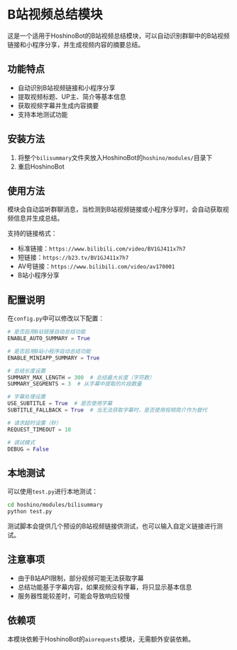 # B站视频总结模块

这是一个适用于HoshinoBot的B站视频总结模块，可以自动识别群聊中的B站视频链接和小程序分享，并生成视频内容的摘要总结。

## 功能特点

- 自动识别B站视频链接和小程序分享
- 提取视频标题、UP主、简介等基本信息
- 获取视频字幕并生成内容摘要
- 支持本地测试功能

## 安装方法

1. 将整个`bilisummary`文件夹放入HoshinoBot的`hoshino/modules/`目录下
2. 重启HoshinoBot

## 使用方法

模块会自动监听群聊消息，当检测到B站视频链接或小程序分享时，会自动获取视频信息并生成总结。

支持的链接格式：
- 标准链接：`https://www.bilibili.com/video/BV1GJ411x7h7`
- 短链接：`https://b23.tv/BV1GJ411x7h7`
- AV号链接：`https://www.bilibili.com/video/av170001`
- B站小程序分享

## 配置说明

在`config.py`中可以修改以下配置：

```python
# 是否启用B站链接自动总结功能
ENABLE_AUTO_SUMMARY = True

# 是否启用B站小程序自动总结功能
ENABLE_MINIAPP_SUMMARY = True

# 总结长度设置
SUMMARY_MAX_LENGTH = 300  # 总结最大长度（字符数）
SUMMARY_SEGMENTS = 3  # 从字幕中提取的片段数量

# 字幕处理设置
USE_SUBTITLE = True  # 是否使用字幕
SUBTITLE_FALLBACK = True  # 当无法获取字幕时，是否使用视频简介作为替代

# 请求超时设置（秒）
REQUEST_TIMEOUT = 10

# 调试模式
DEBUG = False
```

## 本地测试

可以使用`test.py`进行本地测试：

```bash
cd hoshino/modules/bilisummary
python test.py
```

测试脚本会提供几个预设的B站视频链接供测试，也可以输入自定义链接进行测试。

## 注意事项

- 由于B站API限制，部分视频可能无法获取字幕
- 总结功能基于字幕内容，如果视频没有字幕，将只显示基本信息
- 服务器性能较差时，可能会导致响应较慢

## 依赖项

本模块依赖于HoshinoBot的`aiorequests`模块，无需额外安装依赖。